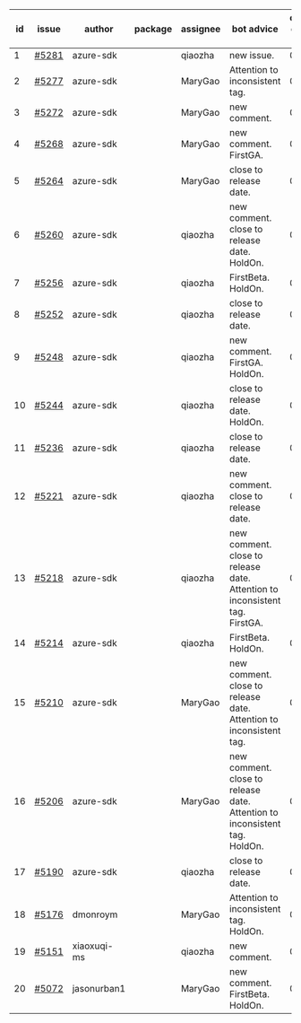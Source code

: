 | id | issue | author | package | assignee | bot advice | created date of issue | target release date | date from target |
| ------ | ------ | ------ | ------ | ------ | ------ | ------ | ------ | :-----: |
| 1 | [#5281](https://github.com/Azure/sdk-release-request/issues/5281) | azure-sdk |  | qiaozha | new issue. | 06-18 | 06-28 |  |
| 2 | [#5277](https://github.com/Azure/sdk-release-request/issues/5277) | azure-sdk |  | MaryGao | Attention to inconsistent tag. | 06-14 | 07-26 |  |
| 3 | [#5272](https://github.com/Azure/sdk-release-request/issues/5272) | azure-sdk |  | MaryGao | new comment. | 06-11 | 06-28 |  |
| 4 | [#5268](https://github.com/Azure/sdk-release-request/issues/5268) | azure-sdk |  | MaryGao | new comment. FirstGA. | 06-11 | 06-24 |  |
| 5 | [#5264](https://github.com/Azure/sdk-release-request/issues/5264) | azure-sdk |  | MaryGao | close to release date. | 06-11 | 06-21 | 0 |
| 6 | [#5260](https://github.com/Azure/sdk-release-request/issues/5260) | azure-sdk |  | qiaozha | new comment. close to release date. HoldOn. | 06-06 | 06-21 | 0 |
| 7 | [#5256](https://github.com/Azure/sdk-release-request/issues/5256) | azure-sdk |  | qiaozha | FirstBeta. HoldOn. | 06-05 | 06-28 |  |
| 8 | [#5252](https://github.com/Azure/sdk-release-request/issues/5252) | azure-sdk |  | qiaozha | close to release date. | 06-05 | 06-21 | 0 |
| 9 | [#5248](https://github.com/Azure/sdk-release-request/issues/5248) | azure-sdk |  | qiaozha | new comment. FirstGA. HoldOn. | 06-05 | 06-27 |  |
| 10 | [#5244](https://github.com/Azure/sdk-release-request/issues/5244) | azure-sdk |  | qiaozha | close to release date. HoldOn. | 06-04 | 06-21 | 0 |
| 11 | [#5236](https://github.com/Azure/sdk-release-request/issues/5236) | azure-sdk |  | qiaozha | close to release date. | 06-04 | 06-21 | 0 |
| 12 | [#5221](https://github.com/Azure/sdk-release-request/issues/5221) | azure-sdk |  | qiaozha | new comment. close to release date. | 05-22 | 06-21 | 0 |
| 13 | [#5218](https://github.com/Azure/sdk-release-request/issues/5218) | azure-sdk |  | qiaozha | new comment. close to release date. Attention to inconsistent tag. FirstGA. | 05-21 | 06-21 | 0 |
| 14 | [#5214](https://github.com/Azure/sdk-release-request/issues/5214) | azure-sdk |  | qiaozha | FirstBeta. HoldOn. | 05-21 | 06-28 |  |
| 15 | [#5210](https://github.com/Azure/sdk-release-request/issues/5210) | azure-sdk |  | MaryGao | new comment. close to release date. Attention to inconsistent tag. | 05-15 | 06-21 | 0 |
| 16 | [#5206](https://github.com/Azure/sdk-release-request/issues/5206) | azure-sdk |  | MaryGao | new comment. close to release date. Attention to inconsistent tag. HoldOn. | 05-15 | 06-21 | 0 |
| 17 | [#5190](https://github.com/Azure/sdk-release-request/issues/5190) | azure-sdk |  | qiaozha | close to release date. | 05-08 | 06-21 | 0 |
| 18 | [#5176](https://github.com/Azure/sdk-release-request/issues/5176) | dmonroym |  | MaryGao | Attention to inconsistent tag. HoldOn. | 04-30 | 05-24 |  |
| 19 | [#5151](https://github.com/Azure/sdk-release-request/issues/5151) | xiaoxuqi-ms |  | qiaozha | new comment. | 04-24 | 05-24 |  |
| 20 | [#5072](https://github.com/Azure/sdk-release-request/issues/5072) | jasonurban1 |  | MaryGao | new comment. FirstBeta. HoldOn. | 03-22 | 05-24 |  |
